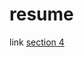# resume 
link [section 4](https://docs.google.com/document/d/1k3lNtHWlh9ntyJlHMWGb5Tzt4vaVBFQf6Ax0ig79ejE/edit?usp=sharing)
